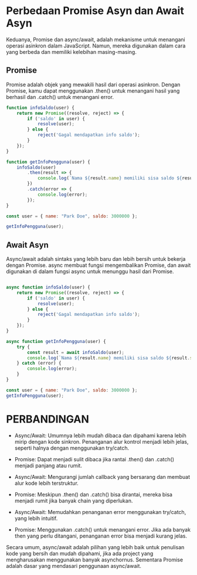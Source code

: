# Perbedaan Promise Asyn dan Await Asyn

Keduanya, Promise dan async/await, adalah mekanisme untuk menangani operasi asinkron dalam JavaScript. Namun, mereka digunakan dalam cara yang berbeda dan memiliki kelebihan masing-masing.

## Promise

Promise adalah objek yang mewakili hasil dari operasi asinkron. Dengan Promise, kamu dapat menggunakan .then() untuk menangani hasil yang berhasil dan .catch() untuk menangani error.


```js
function infoSaldo(user) {
    return new Promise((resolve, reject) => {
        if ('saldo' in user) {
            resolve(user);
        } else {
            reject('Gagal mendapatkan info saldo');
        }
    });
}

function getInfoPengguna(user) {
    infoSaldo(user)
        .then(result => {
            console.log(`Nama ${result.name} memiliki sisa saldo ${result.saldo}`);
        })
        .catch(error => {
            console.log(error);
        });
}

const user = { name: "Park Doe", saldo: 3000000 };

getInfoPengguna(user);
```

## Await Asyn

Async/await adalah sintaks yang lebih baru dan lebih bersih untuk bekerja dengan Promise.
async membuat fungsi mengembalikan Promise, dan await digunakan di dalam fungsi async untuk
menunggu hasil dari Promise.

```js

async function infoSaldo(user) {
    return new Promise((resolve, reject) => {
        if ('saldo' in user) {
            resolve(user);
        } else {
            reject('Gagal mendapatkan info saldo');
        }
    });
}

async function getInfoPengguna(user) {
    try {
        const result = await infoSaldo(user);
        console.log(`Nama ${result.name} memiliki sisa saldo ${result.saldo}`);
    } catch (error) {
        console.log(error);
    }
}

const user = { name: "Park Doe", saldo: 3000000 };
getInfoPengguna(user);

```

# PERBANDINGAN

- Async/Await: Umumnya lebih mudah dibaca dan dipahami karena lebih mirip dengan kode sinkron. Penanganan alur kontrol menjadi lebih jelas, seperti halnya dengan menggunakan try/catch.

- Promise: Dapat menjadi sulit dibaca jika rantai .then() dan .catch() menjadi panjang atau rumit.

- Async/Await: Mengurangi jumlah callback yang bersarang dan membuat alur kode lebih terstruktur.

- Promise: Meskipun .then() dan .catch() bisa dirantai, mereka bisa menjadi rumit jika banyak chain yang diperlukan.

- Async/Await: Memudahkan penanganan error menggunakan try/catch, yang lebih intuitif.

- Promise: Menggunakan .catch() untuk menangani error. Jika ada banyak then yang perlu ditangani, penanganan error bisa menjadi kurang jelas.


Secara umum, async/await adalah pilihan yang lebih baik untuk penulisan kode yang bersih dan mudah dipahami, jika ada project yang 
mengharusakan menggunakan banyak asynchornus. 
Sementara Promise adalah dasar yang mendasari penggunaan async/await.